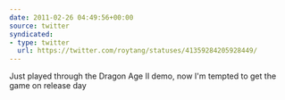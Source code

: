 ```yaml
---
date: 2011-02-26 04:49:56+00:00
source: twitter
syndicated:
- type: twitter
  url: https://twitter.com/roytang/statuses/41359284205928449/
---
```


Just played through the Dragon Age II demo, now I'm tempted to get the game on release day